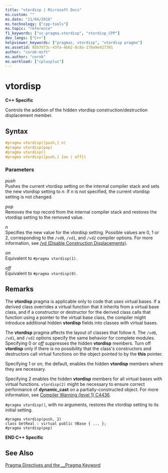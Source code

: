 ```yaml
---
title: "vtordisp | Microsoft Docs"
ms.custom: ""
ms.date: "11/04/2016"
ms.technology: ["cpp-tools"]
ms.topic: "reference"
f1_keywords: ["vc-pragma.vtordisp", "vtordisp_CPP"]
dev_langs: ["C++"]
helpviewer_keywords: ["pragmas, vtordisp", "vtordisp pragma"]
ms.assetid: 05b7d73c-43fa-4b62-8c8a-170a9e427391
author: "corob-msft"
ms.author: "corob"
ms.workload: ["cplusplus"]
---
```

# vtordisp
**C++ Specific**  
  
Controls the addition of the hidden vtordisp construction/destruction displacement member.  
  
## Syntax  
  
```cpp  
#pragma vtordisp([push,] n)  
#pragma vtordisp(pop)  
#pragma vtordisp()  
#pragma vtordisp([push,] {on | off})  
```  
  
### Parameters  
*push*  
Pushes the current vtordisp setting on the internal compiler stack and sets the new vtordisp setting to *n*.  If *n* is not specified, the current vtordisp setting is not changed.  
  
*pop*  
Removes the top record from the internal compiler stack and restores the vtordisp setting to the removed value.  
  
*n*  
Specifies the new value for the vtordisp setting. Possible values are 0, 1 or 2, corresponding to the `/vd0`, `/vd1`, and `/vd2` compiler options. For more information, see [/vd (Disable Construction Displacements)](../build/reference/vd-disable-construction-displacements.md).  
  
*on*  
Equivalent to `#pragma vtordisp(1)`.  
  
*off*  
Equivalent to `#pragma vtordisp(0)`.  
  
## Remarks  
 
The **vtordisp** pragma is applicable only to code that uses virtual bases. If a derived class overrides a virtual function that it inherits from a virtual base class, and if a constructor or destructor for the derived class calls that function using a pointer to the virtual base class, the compiler might introduce additional hidden **vtordisp** fields into classes with virtual bases.  
  
The **vtordisp** pragma affects the layout of classes that follow it. The `/vd0`, `/vd1`, and `/vd2` options specify the same behavior for complete modules. Specifying 0 or *off* suppresses the hidden **vtordisp** members. Turn off **vtordisp** only if there is no possibility that the class's constructors and destructors call virtual functions on the object pointed to by the **this** pointer.  
  
Specifying 1 or *on*, the default, enables the hidden **vtordisp** members where they are necessary.  
  
Specifying 2 enables the hidden **vtordisp** members for all virtual bases with virtual functions.  `vtordisp(2)` might be necessary to ensure correct performance of **dynamic_cast** on a partially-constructed object. For more information, see [Compiler Warning (level 1) C4436](../error-messages/compiler-warnings/compiler-warning-level-1-c4436.md).  
  
`#pragma vtordisp()`, with no arguments, restores the vtordisp setting to its initial setting.  
  
```  
#pragma vtordisp(push, 2)  
class GetReal : virtual public VBase { ... };  
#pragma vtordisp(pop)  
```  
  
**END C++ Specific**  
  
## See Also  
 
[Pragma Directives and the __Pragma Keyword](../preprocessor/pragma-directives-and-the-pragma-keyword.md)